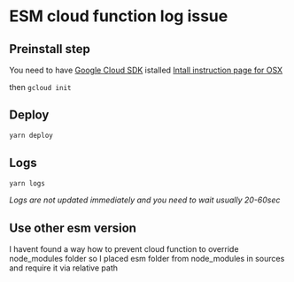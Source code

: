 # ESM cloud function log issue

## Preinstall step

You need to have [Google Cloud SDK](https://cloud.google.com/sdk/install) istalled
[Intall instruction page for OSX](https://cloud.google.com/sdk/docs/downloads-interactive)

then `gcloud init`

## Deploy

```bash
yarn deploy
```

## Logs

```bash
yarn logs
```

_Logs are not updated immediately and you need to wait usually 20-60sec_

## Use other esm version

I havent found a way how to prevent cloud function to override node_modules folder
so I placed esm folder from node_modules in sources and require it via relative path
